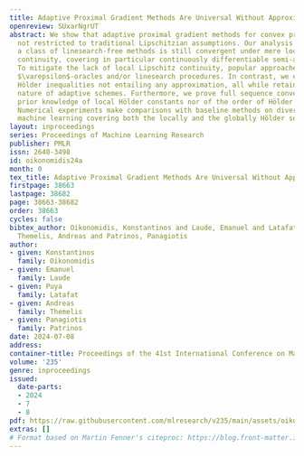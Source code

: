 ```yaml
---
title: Adaptive Proximal Gradient Methods Are Universal Without Approximation
openreview: SUxarNgrUT
abstract: We show that adaptive proximal gradient methods for convex problems are
  not restricted to traditional Lipschitzian assumptions. Our analysis reveals that
  a class of linesearch-free methods is still convergent under mere local Hölder gradient
  continuity, covering in particular continuously differentiable semi-algebraic functions.
  To mitigate the lack of local Lipschitz continuity, popular approaches revolve around
  $\varepsilon$-oracles and/or linesearch procedures. In contrast, we exploit plain
  Hölder inequalities not entailing any approximation, all while retaining the linesearch-free
  nature of adaptive schemes. Furthermore, we prove full sequence convergence without
  prior knowledge of local Hölder constants nor of the order of Hölder continuity.
  Numerical experiments make comparisons with baseline methods on diverse tasks from
  machine learning covering both the locally and the globally Hölder setting.
layout: inproceedings
series: Proceedings of Machine Learning Research
publisher: PMLR
issn: 2640-3498
id: oikonomidis24a
month: 0
tex_title: Adaptive Proximal Gradient Methods Are Universal Without Approximation
firstpage: 38663
lastpage: 38682
page: 38663-38682
order: 38663
cycles: false
bibtex_author: Oikonomidis, Konstantinos and Laude, Emanuel and Latafat, Puya and
  Themelis, Andreas and Patrinos, Panagiotis
author:
- given: Konstantinos
  family: Oikonomidis
- given: Emanuel
  family: Laude
- given: Puya
  family: Latafat
- given: Andreas
  family: Themelis
- given: Panagiotis
  family: Patrinos
date: 2024-07-08
address:
container-title: Proceedings of the 41st International Conference on Machine Learning
volume: '235'
genre: inproceedings
issued:
  date-parts:
  - 2024
  - 7
  - 8
pdf: https://raw.githubusercontent.com/mlresearch/v235/main/assets/oikonomidis24a/oikonomidis24a.pdf
extras: []
# Format based on Martin Fenner's citeproc: https://blog.front-matter.io/posts/citeproc-yaml-for-bibliographies/
---
```

